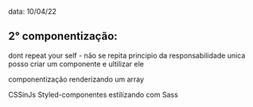 data: 10/04/22 
## 2° componentização:
dont repeat your self - não se repita
principio da responsabilidade unica
posso criar um componente e ultilizar ele


componentização
renderizando um array 

CSSinJs
Styled-componentes
estilizando com Sass


